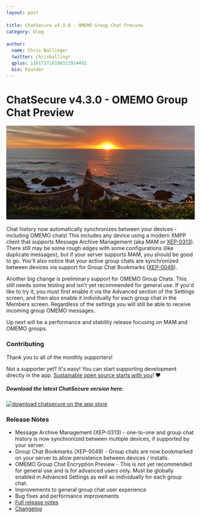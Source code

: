 ```yaml
---
layout: post

title: ChatSecure v4.3.0 - OMEMO Group Chat Preview
category: blog

author:
  name: Chris Ballinger
  twitter: chrisballingr
  gplus: 110173710196322914492 
  bio: Founder
---
```


# ChatSecure v4.3.0 - OMEMO Group Chat Preview

![California Sunset](/images/california-sunset.jpg)

Chat history now automatically synchronizes between your devices - including OMEMO chats! This includes any device using a modern XMPP client that supports Message Archive Management (aka MAM or [XEP-0313](https://xmpp.org/extensions/xep-0313.html)). There still may be some rough edges with some configurations (like duplicate messages), but if your server supports MAM, you should be good to go. You'll also notice that your active group chats are synchronized between devices via support for Group Chat Bookmarks ([XEP-0048](https://xmpp.org/extensions/xep-0048.html)).

Another big change is preliminary support for OMEMO Group Chats. This still needs some testing and isn't yet recommended for general use. If you'd like to try it, you must first enable it via the Advanced section of the Settings screen, and then also enable it individually for each group chat in the Members screen. Regardless of the settings you will still be able to receive incoming group OMEMO messages.

Up next will be a performance and stability release focusing on MAM and OMEMO groups.

### Contributing

Thank you to all of the monthly supporters! 

Not a supporter yet? It's easy! You can start supporting development directly in the app.  [Sustainable open source starts with you](https://chatsecure.org/blog/sustainable-open-source-starts-with-you/)! ❤️

##### Download the latest ChatSecure version here:

[![download chatsecure on the app store](https://chatsecure.org/images/appstore.svg)](https://itunes.apple.com/us/app/chatsecure/id464200063)

### Release Notes

* Message Archive Management (XEP-0313) - one-to-one and group chat history is now synchronized between multiple devices, if supported by your server.
* Group Chat Bookmarks (XEP-0048) - Group chats are now bookmarked on your server to allow persistence between devices / installs.
* OMEMO Group Chat Encryption Preview - This is not yet recommended for general use and is for advanced users only. Must be globally enabled in Advanced Settings as well as individually for each group chat.
* Improvements to general group chat user experience
* Bug fixes and performance improvements
* [Full release notes](https://github.com/ChatSecure/ChatSecure-iOS/releases/tag/v4.3.0)
* [Changelog](https://github.com/chatsecure/chatsecure-ios/compare/v4.2.1...v4.3.0)